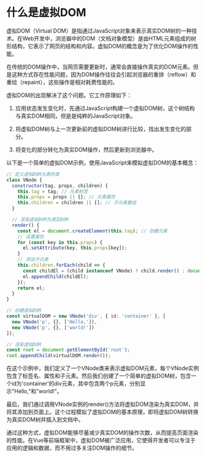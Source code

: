 # 什么是虚拟DOM

虚拟DOM（Virtual DOM）是指通过JavaScript对象来表示真实DOM树的一种技术。在Web开发中，浏览器中的DOM（文档对象模型）是由HTML元素组成的树形结构，它表示了网页的结构和内容。虚拟DOM的概念是为了优化DOM操作的性能。

在传统的DOM操作中，当网页需要更新时，通常会直接操作真实的DOM元素。但是这种方式存在性能问题，因为DOM操作往往会引起浏览器的重排（reflow）和重绘（repaint），这些操作是相对耗费性能的。

虚拟DOM的出现解决了这个问题。它工作原理如下：

1. 应用状态发生变化时，先通过JavaScript构建一个虚拟DOM树，这个树结构与真实DOM相同，但是是纯粹的JavaScript对象。

2. 将虚拟DOM树与上一次更新前的虚拟DOM树进行比较，找出发生变化的部分。

3. 将变化的部分转化为真实DOM操作，然后更新到浏览器中。

以下是一个简单的虚拟DOM示例，使用JavaScript来模拟虚拟DOM的基本概念：

```js
// 定义虚拟DOM元素的类
class VNode {
  constructor(tag, props, children) {
    this.tag = tag; // 元素标签
    this.props = props || {}; // 元素属性
    this.children = children || []; // 子元素数组
  }

  // 渲染虚拟DOM为真实DOM
  render() {
    const el = document.createElement(this.tag); // 创建元素
    // 设置属性
    for (const key in this.props) {
      el.setAttribute(key, this.props[key]);
    }
    // 添加子元素
    this.children.forEach(child => {
      const childEl = (child instanceof VNode) ? child.render() : document.createTextNode(child);
      el.appendChild(childEl);
    });
    return el;
  }
}

// 创建虚拟DOM
const virtualDOM = new VNode('div', { id: 'container' }, [
  new VNode('p', {}, ['Hello,']),
  new VNode('p', {}, ['world!'])
]);

// 渲染虚拟DOM
const root = document.getElementById('root');
root.appendChild(virtualDOM.render());
```

在这个示例中，我们定义了一个VNode类来表示虚拟DOM元素，每个VNode实例包含了标签名、属性和子元素。然后我们创建了一个简单的虚拟DOM树，包含一个id为'container'的div元素，其中包含两个p元素，分别显示"Hello,"和"world!"。

最后，我们通过调用VNode实例的render()方法将虚拟DOM渲染为真实DOM，并将其添加到页面上。这个过程模拟了虚拟DOM的基本原理，即将虚拟DOM树转换为真实DOM树并插入到文档中。

通过这种方式，虚拟DOM能够尽量减少真实DOM的操作次数，从而提高页面渲染的性能。在Vue等前端框架中，虚拟DOM被广泛应用，它使得开发者可以专注于应用的逻辑和数据，而不用过多关注DOM操作的细节。
